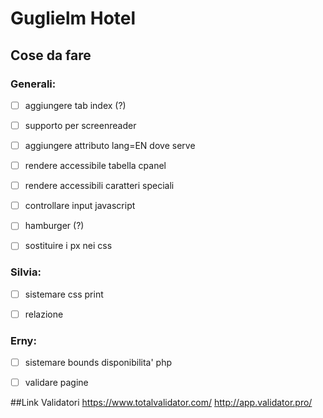 # Guglielm Hotel


## Cose da fare
### Generali:
- [ ] aggiungere tab index (?)
- [ ] supporto per screenreader
- [ ] aggiungere attributo lang=EN dove serve
- [ ] rendere accessibile tabella cpanel
- [ ] rendere accessibili caratteri speciali
- [ ] controllare input javascript
- [ ] hamburger (?)
- [ ] sostituire i px nei css


### Silvia:
- [ ] sistemare css print
- [ ] relazione


### Erny:
- [ ] sistemare bounds disponibilita' php
- [ ] validare pagine


##Link Validatori
https://www.totalvalidator.com/
http://app.validator.pro/
